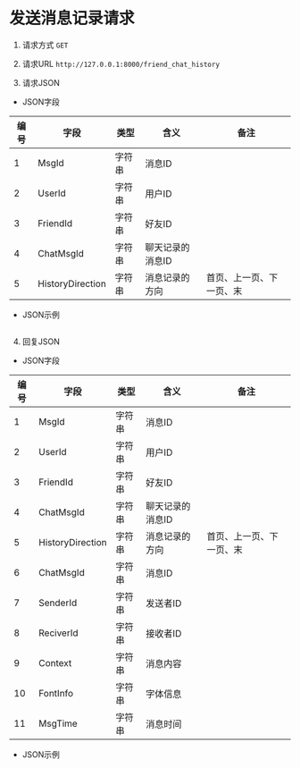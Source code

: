 # 发送消息记录请求

1. 请求方式
`GET`

2. 请求URL 
`http://127.0.0.1:8000/friend_chat_history`
3. 请求JSON 

* JSON字段
 
| 编号 | 字段             | 类型   | 含义             | 备注                     |
| ---- | ---------------- | ------ | ---------------- | ------------------------ |
| 1    | MsgId            | 字符串 | 消息ID           |                          |
| 2    | UserId           | 字符串 | 用户ID           |                          |
| 3    | FriendId         | 字符串 | 好友ID           |                          |
| 4    | ChatMsgId        | 字符串 | 聊天记录的消息ID |                          |
| 5    | HistoryDirection | 字符串 | 消息记录的方向   | 首页、上一页、下一页、末 |

* JSON示例
```json

```


4. 回复JSON 

* JSON字段

 
| 编号 | 字段             | 类型   | 含义             | 备注                     |
| ---- | ---------------- | ------ | ---------------- | ------------------------ |
| 1    | MsgId            | 字符串 | 消息ID           |                          |
| 2    | UserId           | 字符串 | 用户ID           |                          |
| 3    | FriendId         | 字符串 | 好友ID           |                          |
| 4    | ChatMsgId        | 字符串 | 聊天记录的消息ID |                          |
| 5    | HistoryDirection | 字符串 | 消息记录的方向   | 首页、上一页、下一页、末 |
| 6| ChatMsgId            | 字符串 | 消息ID||
| 7|SenderId|字符串|发送者ID|
|8|ReciverId| 字符串 |接收者ID|
|9|Context| 字符串 |消息内容|
|10|FontInfo| 字符串 |字体信息|
|11|MsgTime| 字符串 |消息时间|

* JSON示例